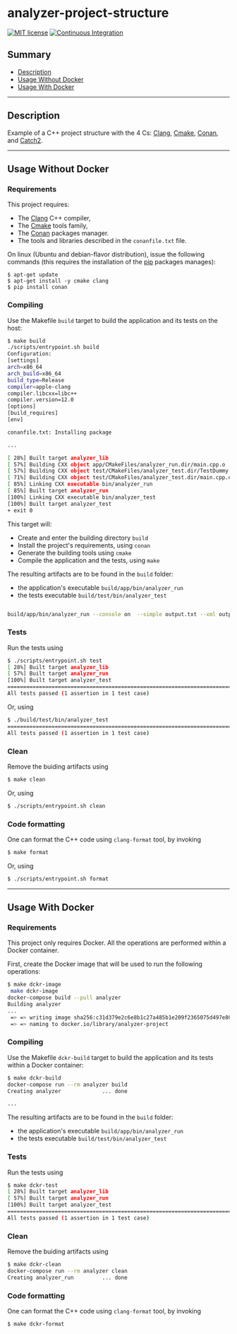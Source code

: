 # analyzer-project-structure
[![MIT license](https://img.shields.io/badge/License-MIT-blue.svg)](https://lbesson.mit-license.org/)
[![Continuous Integration](https://github.com/mauriceAlthoff/analyzer/actions/workflows/ci.yml/badge.svg)](https://github.com/mauriceAlthoff/analyzer/actions/workflows/ci.yml)

## Summary

 * [Description](#description)
 * [Usage Without Docker](#usage-without-docker)
 * [Usage With Docker](#usage-with-docker)

*****

## Description

Example of a C++ project structure with the 4 Cs: [Clang](https://clang.llvm.org), [Cmake](https://cmake.org), [Conan](https://conan.io), and [Catch2](https://github.com/catchorg/Catch2).

*****

## Usage Without Docker

### Requirements

This project requires:

 * The [Clang](https://clang.llvm.org) C++ compiler,
 * The [Cmake](https://cmake.org) tools family,
 * The [Conan](https://conan.io) packages manager.
 * The tools and libraries described in the `conanfile.txt` file.

On linux (Ubuntu and debian-flavor distribution), issue the following commands (this requires the installation of the [pip](https://pip.pypa.io/en/stable/) packages manages):

```
$ apt-get update
$ apt-get install -y cmake clang
$ pip install conan
```

### Compiling

Use the Makefile `build`  target to build the application and its tests on the host:

```bash
$ make build
./scripts/entrypoint.sh build
Configuration:
[settings]
arch=x86_64
arch_build=x86_64
build_type=Release
compiler=apple-clang
compiler.libcxx=libc++
compiler.version=12.0
[options]
[build_requires]
[env]

conanfile.txt: Installing package

...

[ 28%] Built target analyzer_lib
[ 57%] Building CXX object app/CMakeFiles/analyzer_run.dir/main.cpp.o
[ 57%] Building CXX object test/CMakeFiles/analyzer_test.dir/TestDummy.cpp.o
[ 71%] Building CXX object test/CMakeFiles/analyzer_test.dir/main.cpp.o
[ 85%] Linking CXX executable bin/analyzer_run
[ 85%] Built target analyzer_run
[100%] Linking CXX executable bin/analyzer_test
[100%] Built target analyzer_test
+ exit 0
```

This target will:
 * Create and enter the building directory `build`
 * Install the project's requirements, using `conan`
 * Generate the building tools using `cmake`
 * Compile the application and the tests, using `make`

The resulting artifacts are to be found in the `build` folder:

 * the application's executable `build/app/bin/analyzer_run` 
 * the tests executable `build/test/bin/analyzer_test`

```bash

build/app/bin/analyzer_run --console on  --simple output.txt --xml output.xml

```

### Tests

Run the tests using 

```bash
$ ./scripts/entrypoint.sh test
[ 28%] Built target analyzer_lib
[ 57%] Built target analyzer_run
[100%] Built target analyzer_test
===============================================================================
All tests passed (1 assertion in 1 test case)
```

Or, using

```bash
$ ./build/test/bin/analyzer_test
===============================================================================
All tests passed (1 assertion in 1 test case)
```

### Clean

Remove the buiding artifacts using

```bash
$ make clean

```

Or, using

```bash
$ ./scripts/entrypoint.sh clean
```

### Code formatting

One can format the C++ code using `clang-format` tool, by invoking

```bash
$ make format
```

Or, using

```bash
$ ./scripts/entrypoint.sh format
```

*****

## Usage With Docker

### Requirements

This project only requires Docker. All the operations are performed within a Docker container.

First, create the Docker image that will be used to run the following operations:

```bash
$ make dckr-image
 make dckr-image
docker-compose build --pull analyzer
Building analyzer
...
 => => writing image sha256:c31d379e2c6e8b1c27a485b1e209f2365075d497e804d7cd65164f8310c9c07a       0.0s
 => => naming to docker.io/library/analyzer-project                                                0.0s
```

### Compiling

Use the Makefile `dckr-build`  target to build the application and its tests within a Docker container:

```bash
$ make dckr-build 
docker-compose run --rm analyzer build
Creating analyzer             ... done

...
```

The resulting artifacts are to be found in the `build` folder:

 * the application's executable `build/app/bin/analyzer_run` 
 * the tests executable `build/test/bin/analyzer_test`

### Tests

Run the tests using 

```bash
$ make dckr-test
[ 28%] Built target analyzer_lib
[ 57%] Built target analyzer_run
[100%] Built target analyzer_test
===============================================================================
All tests passed (1 assertion in 1 test case)
```

### Clean

Remove the buiding artifacts using

```bash
$ make dckr-clean
docker-compose run --rm analyzer clean
Creating analyzer_run         ... done
```

### Code formatting

One can format the C++ code using `clang-format` tool, by invoking

```bash
$ make dckr-format
```
